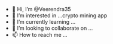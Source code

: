 - 👋 Hi, I’m @Veerendra35
- 👀 I’m interested in ...crypto mining app
- 🌱 I’m currently learning ...
- 💞️ I’m looking to collaborate on ...
- 📫 How to reach me ...

<!---
Veerendra35/Veerendra35 is a ✨ special ✨ repository because its `README.md` (this file) appears on your GitHub profile.
You can click the Preview link to take a look at your changes.
--->
